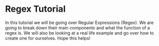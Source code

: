 # Regex Tutorial
In this tutorial we will be going over Regular Expressions (Regex). We are going to break down their main components and what the function of a regex is. We will also be looking at a real life example and go over how to create one for ourselves. Hope this helps!